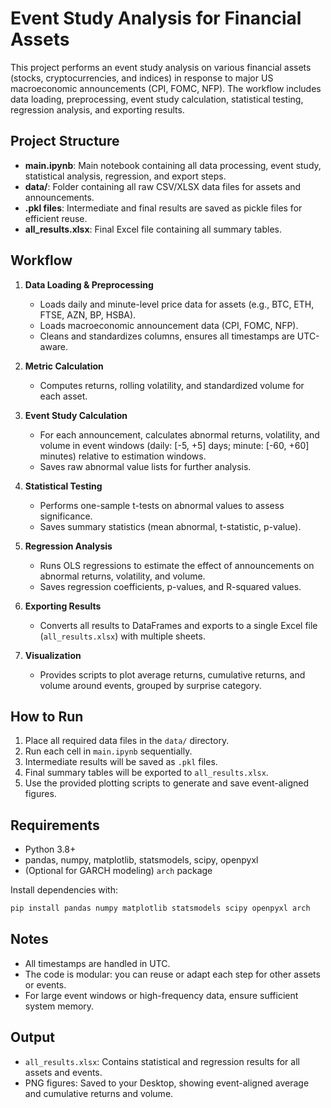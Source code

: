# Event Study Analysis for Financial Assets

This project performs an event study analysis on various financial assets (stocks, cryptocurrencies, and indices) in response to major US macroeconomic announcements (CPI, FOMC, NFP). The workflow includes data loading, preprocessing, event study calculation, statistical testing, regression analysis, and exporting results.

## Project Structure

- **main.ipynb**: Main notebook containing all data processing, event study, statistical analysis, regression, and export steps.
- **data/**: Folder containing all raw CSV/XLSX data files for assets and announcements.
- **.pkl files**: Intermediate and final results are saved as pickle files for efficient reuse.
- **all_results.xlsx**: Final Excel file containing all summary tables.

## Workflow

1. **Data Loading & Preprocessing**
   - Loads daily and minute-level price data for assets (e.g., BTC, ETH, FTSE, AZN, BP, HSBA).
   - Loads macroeconomic announcement data (CPI, FOMC, NFP).
   - Cleans and standardizes columns, ensures all timestamps are UTC-aware.

2. **Metric Calculation**
   - Computes returns, rolling volatility, and standardized volume for each asset.

3. **Event Study Calculation**
   - For each announcement, calculates abnormal returns, volatility, and volume in event windows (daily: [-5, +5] days; minute: [-60, +60] minutes) relative to estimation windows.
   - Saves raw abnormal value lists for further analysis.

4. **Statistical Testing**
   - Performs one-sample t-tests on abnormal values to assess significance.
   - Saves summary statistics (mean abnormal, t-statistic, p-value).

5. **Regression Analysis**
   - Runs OLS regressions to estimate the effect of announcements on abnormal returns, volatility, and volume.
   - Saves regression coefficients, p-values, and R-squared values.

6. **Exporting Results**
   - Converts all results to DataFrames and exports to a single Excel file (`all_results.xlsx`) with multiple sheets.

7. **Visualization**
   - Provides scripts to plot average returns, cumulative returns, and volume around events, grouped by surprise category.

## How to Run

1. Place all required data files in the `data/` directory.
2. Run each cell in `main.ipynb` sequentially.
3. Intermediate results will be saved as `.pkl` files.
4. Final summary tables will be exported to `all_results.xlsx`.
5. Use the provided plotting scripts to generate and save event-aligned figures.

## Requirements

- Python 3.8+
- pandas, numpy, matplotlib, statsmodels, scipy, openpyxl
- (Optional for GARCH modeling) `arch` package

Install dependencies with:
```sh
pip install pandas numpy matplotlib statsmodels scipy openpyxl arch
```

## Notes

- All timestamps are handled in UTC.
- The code is modular: you can reuse or adapt each step for other assets or events.
- For large event windows or high-frequency data, ensure sufficient system memory.

## Output

- `all_results.xlsx`: Contains statistical and regression results for all assets and events.
- PNG figures: Saved to your Desktop, showing event-aligned average and cumulative returns and volume.
